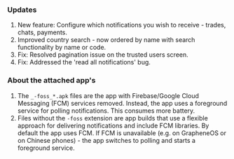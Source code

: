 ### Updates
1. New feature: Configure which notifications you wish to receive - trades, chats, payments.
2. Improved country search - now ordered by name with search functionality by name or code.
3. Fix: Resolved pagination issue on the trusted users screen.
4. Fix: Addressed the 'read all notifications' bug.

### About the attached app's
1. The `_-foss_*.apk` files are the app with Firebase/Google Cloud Messaging (FCM) services removed. Instead, the app uses a foreground service for polling notifications. This consumes more battery.
2. Files without the `-foss` extension are app builds that use a flexible approach for delivering notifications and include FCM libraries. By default the app uses FCM. If FCM is unavailable (e.g. on GrapheneOS or on Chinese phones) - the app switches to polling and starts a foreground service.